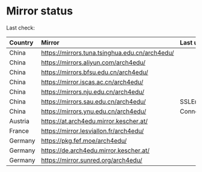 <script src="./time.js"></script>
# Mirror status
Last check: <script type="text/javascript">localize(1686338022.1027687);</script>

|Country|Mirror|Last update|
|:------|:-----|:----------|
|China|https://mirrors.tuna.tsinghua.edu.cn/arch4edu/|<script type="text/javascript">localize(1686292539);</script>|
|China|https://mirrors.aliyun.com/arch4edu/|<script type="text/javascript">localize(1686206023);</script>|
|China|https://mirrors.bfsu.edu.cn/arch4edu/|<script type="text/javascript">localize(1686292539);</script>|
|China|https://mirror.iscas.ac.cn/arch4edu/|<script type="text/javascript">localize(1686292539);</script>|
|China|https://mirrors.nju.edu.cn/arch4edu/|<script type="text/javascript">localize(1686248957);</script>|
|China|https://mirrors.sau.edu.cn/arch4edu/|SSLError|
|China|https://mirrors.ynu.edu.cn/arch4edu/|ConnectTimeout|
|Austria|https://at.arch4edu.mirror.kescher.at/|<script type="text/javascript">localize(1686292539);</script>|
|France|https://mirror.lesviallon.fr/arch4edu/|<script type="text/javascript">localize(1686292539);</script>|
|Germany|https://pkg.fef.moe/arch4edu/|<script type="text/javascript">localize(1686292539);</script>|
|Germany|https://de.arch4edu.mirror.kescher.at/|<script type="text/javascript">localize(1686292539);</script>|
|Germany|https://mirror.sunred.org/arch4edu/|<script type="text/javascript">localize(1686292539);</script>|

<script src="./tablefilter/tablefilter.js"></script>
<script src="./table.js"></script>